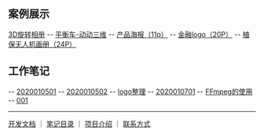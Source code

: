 
## 案例展示

 [3D旋转相册](文章/3D旋转.markdown)
-- [平衡车-动动三维](文章/平衡车-动动三维.markdown)
-- [产品海报（11p）](文章/产品海报[11p].markdown)
-- [金融logo（20P）](文章/金融logo[20P].markdown)
-- [植保无人机画册（24P）](文章/植保无人机画册[24P].markdown)


## 工作笔记

-- [2020010501](文章/2020010501.markdown)
-- [2020010502](文章/2020010502.markdown)
-- [logo整理](文章/logo整理.markdown)
-- [2020010701](文章/20200107.markdown)
-- [FFmpeg的使用](文章/FFmpeg的使用.markdown)
-- [001](文章/001.markdown)



------
[开发文档](https://guides.github.com/features/mastering-markdown/)  ｜   [笔记目录](笔记目录.markdown)  ｜  [项目介绍](contents/logo001.markdown)  ｜ [联系方式](2111index.md)
